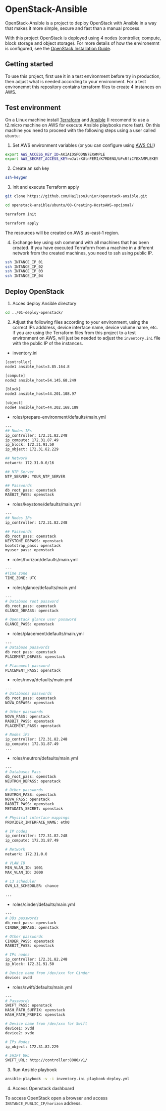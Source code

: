 # OpenStack-Ansible

OpenStack-Ansible is a project to deploy OpenStack with Ansible in a way that makes it more simple, secure and fast than a manual process.

With this project OpenStack is deployed using 4 nodes (controller, compute, block storage and object storage). For more details of how the environemnt is configured, see the [OpenStack Installation Guide](https://docs.openstack.org/install-guide/).

Getting started
------------
To use this project, first use it in a test environment before try in production, then adjust what is needed according to your environment. For a test environemnt this repository contains terraform files to create 4 instances on AWS.

Test environment
------------

On a Linux machine install [Terraform](https://learn.hashicorp.com/tutorials/terraform/install-cli) and [Ansible](https://docs.ansible.com/ansible/latest/installation_guide/intro_installation.html#installing-ansible-on-ubuntu) (I recomend to use a t2.micro machine on AWS for execute Ansible playbooks more fast). On this machine you need to proceed with the following steps using a user called ```ubuntu```:

1. Set AWS environment variables (or you can configure using [AWS CLI](https://docs.aws.amazon.com/cli/latest/userguide/getting-started-install.html))

```sh
export AWS_ACCESS_KEY_ID=AKIAIOSFODNN7EXAMPLE
export AWS_SECRET_ACCESS_KEY=wJalrXUtnFEMI/K7MDENG/bPxRfiCYEXAMPLEKEY
```
2. Create an ssh key

```bash
ssh-keygen
```

3. Init and execute Terraform apply

```bash
git clone https://github.com/HailsonJunior/openstack-ansible.git

cd openstack-ansible/ubuntu/00-Creating-HostsAWS-opcional/

terraform init

terraform apply
```
The resources will be created on AWS us-east-1 region.

4. Exchange key using ssh command with all machines that has been created. If you have executed Terraform from a machine in a diferent network from the created machines, you need to ssh using public IP.

```bash
ssh INTANCE_IP_01
ssh INTANCE_IP_02
ssh INTANCE_IP_03
ssh INTANCE_IP_04
```

Deploy OpenStack
------------

1. Acces deploy Ansible directory

```bash
cd ../01-deploy-openstack/
```
2. Adjust the following files according to your environment, using the correct IPs adddress, device interface name, device volume name, etc. If you are using the Terraform files from this project to a test environment on AWS, will just be needed to adjust the ```inventory.ini``` file with the public IP of the instances.

- inventory.ini

```bash
[controller]
node1 ansible_host=3.85.164.8

[compute]
node2 ansible_host=54.145.68.249

[block]
node3 ansible_host=44.201.108.97

[object]
node4 ansible_host=44.202.168.189
```

- roles/prepare-environment/defaults/main.yml

```bash
---
## Nodes IPs
ip_controller: 172.31.82.248
ip_compute: 172.31.87.49
ip_block: 172.31.91.50
ip_object: 172.31.82.229

## Network 
network: 172.31.0.0/16

## NTP Server
NTP_SERVER: YOUR_NTP_SERVER

## Passwords
db_root_pass: openstack
RABBIT_PASS: openstack
```
- roles/keystone/defaults/main.yml

```bash
---
## Nodes IPs
ip_controller: 172.31.82.248

## Passwords
db_root_pass: openstack
KEYSTONE_DBPASS: openstack
bootstrap_pass: openstack
myuser_pass: openstack
```
- roles/horizon/defaults/main.yml

```bash
---
#Time zone
TIME_ZONE: UTC
```
- roles/glance/defaults/main.yml

```bash
---
# Database root password
db_root_pass: openstack
GLANCE_DBPASS: openstack

# Openstack glance user password
GLANCE_PASS: openstack
```
- roles/placement/defaults/main.yml

```bash
---
# Database passwords
db_root_pass: openstack
PLACEMENT_DBPASS: openstack

# Placement password
PLACEMENT_PASS: openstack
```
- roles/nova/defaults/main.yml

```bash
---
# Databases passwords
db_root_pass: openstack
NOVA_DBPASS: openstack

# Other passwords
NOVA_PASS: openstack
RABBIT_PASS: openstack
PLACEMENT_PASS: openstack

# Nodes iPs
ip_controller: 172.31.82.248
ip_compute: 172.31.87.49
...
```
- roles/neutron/defaults/main.yml

```bash
---
# Databases Pass
db_root_pass: openstack
NEUTRON_DBPASS: openstack

# Other passwords
NEUTRON_PASS: openstack
NOVA_PASS: openstack
RABBIT_PASS: openstack
METADATA_SECRET: openstack

# Physical interface mappings
PROVIDER_INTERFACE_NAME: eth0

# IP nodes
ip_controller: 172.31.82.248
ip_compute: 172.31.87.49

# Network
network: 172.31.0.0

# VLAN_ID
MIN_VLAN_ID: 1001
MAX_VLAN_ID: 2000

# L3 scheduler
OVN_L3_SCHEDULER: chance

...
```
- roles/cinder/defaults/main.yml

```bash
---
# DBs passwords
db_root_pass: openstack
CINDER_DBPASS: openstack

# Other passwords
CINDER_PASS: openstack
RABBIT_PASS: openstack

# IPs nodes
ip_controller: 172.31.82.248
ip_block: 172.31.91.50

# Device name from /dev/xxx for Cinder
device: xvdd
```
- roles/swift/defaults/main.yml

```bash
---
# Passwords
SWIFT_PASS: openstack
HASH_PATH_SUFFIX: openstack
HASH_PATH_PREFIX: openstack

# Device name from /dev/xxx for Swift
device1: xvdd
device2: xvde

# IPs Nodes
ip_object: 172.31.82.229

# SWIFT URL
SWIFT_URL: http://controller:8080/v1/
```
3. Run Ansible playbook

```bash
ansible-playbook -v -i inventory.ini playbook-deploy.yml
````
4. Access Openstack dashboard

To access OpenStack open a browser and access ```INSTANCE_PUBLIC_IP/horizon``` address.
